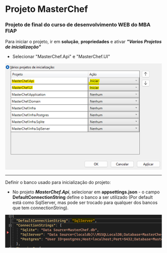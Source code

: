 # Projeto MasterChef

### Projeto de final do curso de desenvolvimento WEB do MBA FIAP

Para iniciar o projeto, ir em **solução**, **propriedades** e ativar ***"Varios Projetos de inicialização"***

- Selecionar "MasterChef.Api" e "MasterChef.UI"

![tela de propriedades](docs/imgs/propImg.png "tela de propriedades")

---
Definir o banco usado para inicialização do projeto:

  - No projeto ***MasterChef.Api***, selecionar em **appsettings.json** - o campo **DefaultConnectionString** define o banco a ser utilizado (Por default está como SqlServer, mas pode ser trocado para qualquer dos bancos que tem connectionString).


![tela de escolha do tipo do banco](docs/imgs/appsetings.png "tela de definição do banco")
